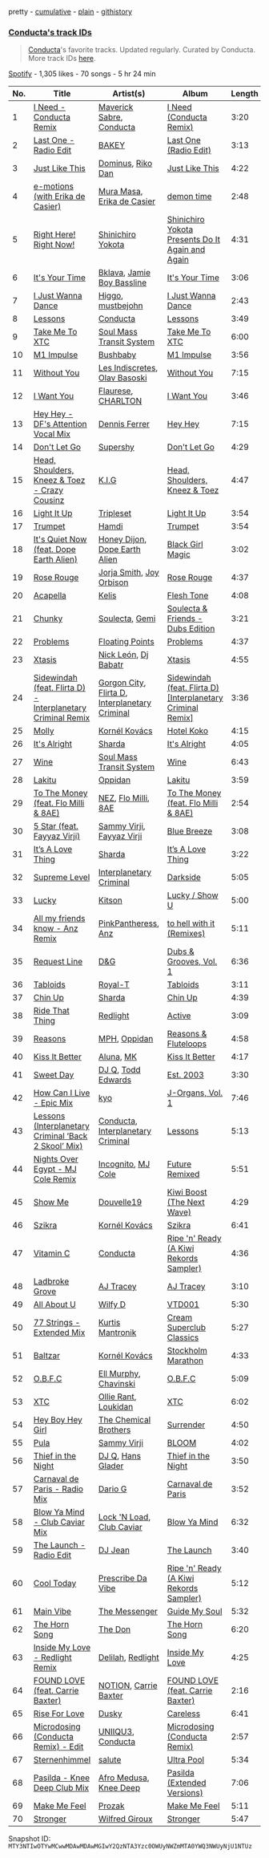 pretty - [cumulative](/playlists/cumulative/37i9dQZF1DWW6qlCsFHzs7.md) - [plain](/playlists/plain/37i9dQZF1DWW6qlCsFHzs7) - [githistory](https://github.githistory.xyz/mackorone/spotify-playlist-archive/blob/main/playlists/plain/37i9dQZF1DWW6qlCsFHzs7)

### [Conducta's track IDs](https://open.spotify.com/playlist/37i9dQZF1DWW6qlCsFHzs7)

> <a href="spotify:artist:1lMcg4Y7nW5hHgIVsN9Shn">Conducta</a>'s favorite tracks\. Updated regularly\. Curated by Conducta\. More track IDs <a href="spotify:genre:track\_id">here</a>.

[Spotify](https://open.spotify.com/user/spotify) - 1,305 likes - 70 songs - 5 hr 24 min

| No. | Title | Artist(s) | Album | Length |
|---|---|---|---|---|
| 1 | [I Need \- Conducta Remix](https://open.spotify.com/track/0WCBFEAI67viaVbBsLeJVl) | [Maverick Sabre](https://open.spotify.com/artist/0ukgrNYk51TkMQr0f2Br4Q), [Conducta](https://open.spotify.com/artist/1lMcg4Y7nW5hHgIVsN9Shn) | [I Need \(Conducta Remix\)](https://open.spotify.com/album/5I7S15cRPsyx2SwENn1m0B) | 3:20 |
| 2 | [Last One \- Radio Edit](https://open.spotify.com/track/20t3pWQ6aB5YyloO6RDcBT) | [BAKEY](https://open.spotify.com/artist/49du30vgnQZT13tyjnrspT) | [Last One \(Radio Edit\)](https://open.spotify.com/album/1Jjli1uPzQWhs8LegerhxF) | 3:13 |
| 3 | [Just Like This](https://open.spotify.com/track/5xq0oTpoS5MgSTmmcHNcPy) | [Dominus](https://open.spotify.com/artist/7FhIV59gJWqj0nK49jRsf1), [Riko Dan](https://open.spotify.com/artist/3bICaFrkiRTZgXE5cMLv2y) | [Just Like This](https://open.spotify.com/album/0EZKngr341TDvW4Kx2kgkU) | 4:22 |
| 4 | [e\-motions \(with Erika de Casier\)](https://open.spotify.com/track/3FTtAV8d9qHyMjlvAGOPdu) | [Mura Masa](https://open.spotify.com/artist/5Q81rlcTFh3k6DQJXPdsot), [Erika de Casier](https://open.spotify.com/artist/1nIJEqPyIj5qutlgWNmQB0) | [demon time](https://open.spotify.com/album/2B8rBYLpIJNkP4OsN16yRm) | 2:48 |
| 5 | [Right Here! Right Now!](https://open.spotify.com/track/4n9lVLJfHKtu7ogdcTOUdZ) | [Shinichiro Yokota](https://open.spotify.com/artist/37CyZqs6qCIOn5nj7L04bV) | [Shinichiro Yokota Presents Do It Again and Again](https://open.spotify.com/album/6mZgfFzwF7kWToQgcUh9me) | 4:31 |
| 6 | [It's Your Time](https://open.spotify.com/track/3Q6T8sRZWec7A4U48jL9Wa) | [Bklava](https://open.spotify.com/artist/71t5uC7AYxisT7Z55Y2Kqd), [Jamie Boy Bassline](https://open.spotify.com/artist/0PQWIA1vcMBaOSBXnFgpLj) | [It's Your Time](https://open.spotify.com/album/4ZRW6aNvq4ec59GX7U5jTt) | 3:06 |
| 7 | [I Just Wanna Dance](https://open.spotify.com/track/4dJsbFmhri91euJQbhVqT8) | [Higgo](https://open.spotify.com/artist/0f1qSxprIDtLaJfIaEJb64), [mustbejohn](https://open.spotify.com/artist/5hgZ7PGI0EM2UfiWAIKdFc) | [I Just Wanna Dance](https://open.spotify.com/album/56zVapikmKNxBhX4Osw5ts) | 2:43 |
| 8 | [Lessons](https://open.spotify.com/track/7AAZFKHnWrXQfcDMZcjeAU) | [Conducta](https://open.spotify.com/artist/1lMcg4Y7nW5hHgIVsN9Shn) | [Lessons](https://open.spotify.com/album/5Ei9PH8W4h3d1AfyAb1L35) | 3:49 |
| 9 | [Take Me To XTC](https://open.spotify.com/track/2IvsNaBZB8r1hm03vEidJC) | [Soul Mass Transit System](https://open.spotify.com/artist/3mzdCW5WsS0kjHkG9neoGC) | [Take Me To XTC](https://open.spotify.com/album/63mjYIQG80TiHK0oG5b7e9) | 6:00 |
| 10 | [M1 Impulse](https://open.spotify.com/track/3D0Iy3NlwT9HosJudFISeU) | [Bushbaby](https://open.spotify.com/artist/6YYg4TQoF8cp50IuM2vU4C) | [M1 Impulse](https://open.spotify.com/album/0GarBJ7qVEoxu9jD8PlqAq) | 3:56 |
| 11 | [Without You](https://open.spotify.com/track/1ukKYqHQScB2piFg3BPo5B) | [Les Indiscretes](https://open.spotify.com/artist/7IvBsdxPTKLRQFusK3KokR), [Olav Basoski](https://open.spotify.com/artist/6FyRbuLLpPFzeI63apcfLi) | [Without You](https://open.spotify.com/album/7H6BtQAoejzI9TblUBWALn) | 7:15 |
| 12 | [I Want You](https://open.spotify.com/track/4ZDTSzgw2enJ0LhQdG9lzk) | [Flaurese](https://open.spotify.com/artist/2ZZtx5Nl2hf5rjM2q9XE06), [CHARLTON](https://open.spotify.com/artist/5vbr3NOvquGPeW0SMkQ4dO) | [I Want You](https://open.spotify.com/album/55QcBgtjtm2j1u1pFVAF8Q) | 3:46 |
| 13 | [Hey Hey \- DF's Attention Vocal Mix](https://open.spotify.com/track/70UEWHNbuYCh70KK7QCNj3) | [Dennis Ferrer](https://open.spotify.com/artist/0MGTHZpAGf7isSfw8yMIoi) | [Hey Hey](https://open.spotify.com/album/1cDV081Kr7TEOO2OH2RFhH) | 7:15 |
| 14 | [Don't Let Go](https://open.spotify.com/track/4s3xXkjGYSwI01zTp5f1by) | [Supershy](https://open.spotify.com/artist/2hk94pAZS1iYSqoICeTyh1) | [Don't Let Go](https://open.spotify.com/album/7g83bQ1Gic6MRsrIPuzuga) | 4:29 |
| 15 | [Head, Shoulders, Kneez & Toez \- Crazy Cousinz](https://open.spotify.com/track/7CyGnGFVThsF02CNcMyBr6) | [K.I.G](https://open.spotify.com/artist/5urltEzdvmWz8tl1J4reSj) | [Head, Shoulders, Kneez & Toez](https://open.spotify.com/album/2Xi4tCQ7x4vnoNDCSdRoQv) | 4:47 |
| 16 | [Light It Up](https://open.spotify.com/track/1W8P1dDqUU31AU5NongE6d) | [Tripleset](https://open.spotify.com/artist/6nKHLNZu1sk9nuRvGe6TMC) | [Light It Up](https://open.spotify.com/album/2k4pNCMWbtSrPaS2P3IYT4) | 3:54 |
| 17 | [Trumpet](https://open.spotify.com/track/1CrZemmAWNHJWIjAF7UJlO) | [Hamdi](https://open.spotify.com/artist/7vvicoei9BbKpZix8qSeLg) | [Trumpet](https://open.spotify.com/album/1PPQH9pk2g9QmignwevOsV) | 3:54 |
| 18 | [It's Quiet Now \(feat\. Dope Earth Alien\)](https://open.spotify.com/track/1mpD4bXO4r3xilu12Kaf5Q) | [Honey Dijon](https://open.spotify.com/artist/0XfQBWgzisaS9ltDV9bXAS), [Dope Earth Alien](https://open.spotify.com/artist/2wajUFt1bQDrz8A73tQrkN) | [Black Girl Magic](https://open.spotify.com/album/27hbmfsdUp1BKsCu2N4AFN) | 3:02 |
| 19 | [Rose Rouge](https://open.spotify.com/track/6XM6FI6rPJBnhoF6heNHeN) | [Jorja Smith](https://open.spotify.com/artist/1CoZyIx7UvdxT5c8UkMzHd), [Joy Orbison](https://open.spotify.com/artist/0aIpJqqTLf683ojWREc5lg) | [Rose Rouge](https://open.spotify.com/album/7DodMymoQ0sFG6baosag8D) | 4:37 |
| 20 | [Acapella](https://open.spotify.com/track/70ftmiU08HpSHxPD2dTnnh) | [Kelis](https://open.spotify.com/artist/0IF46mUS8NXjgHabxk2MCM) | [Flesh Tone](https://open.spotify.com/album/48WnBKi4my14F8d34v4xRo) | 4:08 |
| 21 | [Chunky](https://open.spotify.com/track/2GfTvj6Gcwg48BvsF8sEJn) | [Soulecta](https://open.spotify.com/artist/0lZSMQUghOj3ujE8UL2721), [Gemi](https://open.spotify.com/artist/3KUQf69bdptSNDeotadJfm) | [Soulecta & Friends \- Dubs Edition](https://open.spotify.com/album/21LnUrVuVizOZMdGoabAyZ) | 3:21 |
| 22 | [Problems](https://open.spotify.com/track/1UERuR9hjz9GM609JIjtGx) | [Floating Points](https://open.spotify.com/artist/2AR42Ur9PcchQDtEdwkv4L) | [Problems](https://open.spotify.com/album/1aA9qnJT9NtySZA16RHkCD) | 4:37 |
| 23 | [Xtasis](https://open.spotify.com/track/37QHi7TjXoienoLyIpBFZK) | [Nick León](https://open.spotify.com/artist/3qOGTt4eTeEkCn3efhAGu2), [Dj Babatr](https://open.spotify.com/artist/2VAqLzkNHs0cre3T6i1PHD) | [Xtasis](https://open.spotify.com/album/2HznhW4oaShSmaZDnBNZN8) | 4:55 |
| 24 | [Sidewindah \(feat\. Flirta D\) \- Interplanetary Criminal Remix](https://open.spotify.com/track/40jqUyfGoCQaZnUMIGdHSD) | [Gorgon City](https://open.spotify.com/artist/4VNQWV2y1E97Eqo2D5UTjx), [Flirta D](https://open.spotify.com/artist/2G9VTaPA12WZVovEImUtsR), [Interplanetary Criminal](https://open.spotify.com/artist/6uJ51uV5rYzu1MJkC4CceI) | [Sidewindah \(feat\. Flirta D\) \[Interplanetary Criminal Remix\]](https://open.spotify.com/album/5vCsrgumUZbbYEIqdTmXYu) | 3:36 |
| 25 | [Molly](https://open.spotify.com/track/35mRgmgXL01AAqguxr7xF8) | [Kornél Kovács](https://open.spotify.com/artist/0Ij7th9uWcDVYNAIOn5W22) | [Hotel Koko](https://open.spotify.com/album/0K5N4Inr14bXYElF0RsJBW) | 4:15 |
| 26 | [It's Alright](https://open.spotify.com/track/4Bmk7CoGZWB4baz6Zqo3fK) | [Sharda](https://open.spotify.com/artist/4iAs0GwTsi8q6a7ZnzR2Qi) | [It's Alright](https://open.spotify.com/album/1Agh9HDns2chodEFH14mh8) | 4:05 |
| 27 | [Wine](https://open.spotify.com/track/4R0lg0dcpePAao09jJFy0R) | [Soul Mass Transit System](https://open.spotify.com/artist/3mzdCW5WsS0kjHkG9neoGC) | [Wine](https://open.spotify.com/album/019K0r6OsJohBRr15gIjc8) | 6:43 |
| 28 | [Lakitu](https://open.spotify.com/track/5nNlZr313BQHVEWjA1cJmy) | [Oppidan](https://open.spotify.com/artist/338p7qzZTDJSHJzSjIZMFK) | [Lakitu](https://open.spotify.com/album/5wJ5dfgwP2z6dwaHjxRjZ9) | 3:59 |
| 29 | [To The Money \(feat\. Flo Milli & 8AE\)](https://open.spotify.com/track/5YSWtx5drmDZHP2weqJtAG) | [NEZ](https://open.spotify.com/artist/2Mwy2BwAUT3WU1cZa3pvEW), [Flo Milli](https://open.spotify.com/artist/08PvCOlef4xdOr20jFSTPd), [8AE](https://open.spotify.com/artist/1HX4A36aOWZMFx5eRHKIz1) | [To The Money \(feat\. Flo Milli & 8AE\)](https://open.spotify.com/album/2efMCGuPSpEgLoSPsg5a5e) | 2:54 |
| 30 | [5 Star \(feat\. Fayyaz Virji\)](https://open.spotify.com/track/0Ec6HJ6RsFVngeS0umsjdj) | [Sammy Virji](https://open.spotify.com/artist/1GuqTQbuixFHD6eBkFwVcb), [Fayyaz Virji](https://open.spotify.com/artist/1AtDisFdYgVMULn0hlBjnR) | [Blue Breeze](https://open.spotify.com/album/6V0vITSPGYans9CoyHkkVi) | 3:08 |
| 31 | [It’s A Love Thing](https://open.spotify.com/track/63sLliVYvTftRNtsHyaE4T) | [Sharda](https://open.spotify.com/artist/4iAs0GwTsi8q6a7ZnzR2Qi) | [It’s A Love Thing](https://open.spotify.com/album/2DPGnMwSkAMjDukOojCsNt) | 3:22 |
| 32 | [Supreme Level](https://open.spotify.com/track/2QaVPjEedRzUoYkP9duY1k) | [Interplanetary Criminal](https://open.spotify.com/artist/6uJ51uV5rYzu1MJkC4CceI) | [Darkside](https://open.spotify.com/album/7vYyuyPUzefAvNTmfrPzkq) | 5:05 |
| 33 | [Lucky](https://open.spotify.com/track/1LLswlRtrLcf260TUqK3wa) | [Kitson](https://open.spotify.com/artist/3WvmOZLZgxZ80dFZdJAufP) | [Lucky / Show U](https://open.spotify.com/album/2ZCa3f4rmcAi9b01xw1OD6) | 5:00 |
| 34 | [All my friends know \- Anz Remix](https://open.spotify.com/track/1U6hIpPWukivILVMgkzpAp) | [PinkPantheress](https://open.spotify.com/artist/78rUTD7y6Cy67W1RVzYs7t), [Anz](https://open.spotify.com/artist/1Ysz8yMgr4g1Ol3l1m3yOt) | [to hell with it \(Remixes\)](https://open.spotify.com/album/3KP55PNM7vdlrIm1LavDzb) | 5:11 |
| 35 | [Request Line](https://open.spotify.com/track/3MMgBwZrja6WrCPoxJbDWy) | [D&G](https://open.spotify.com/artist/2LO7TMTsXDG1R5Ohw6DeGe) | [Dubs & Grooves, Vol\. 1](https://open.spotify.com/album/5IXHDuJrdE9tEF0m2g3NVw) | 6:36 |
| 36 | [Tabloids](https://open.spotify.com/track/7hwa0ASN3RA6GVT3HfUp67) | [Royal\-T](https://open.spotify.com/artist/0Eob3oXbs3eny5yHhM2QeW) | [Tabloids](https://open.spotify.com/album/26xfHM17UpJSv20zYENRFx) | 3:11 |
| 37 | [Chin Up](https://open.spotify.com/track/2RTlxZxGOlSYZxb2SnmFuZ) | [Sharda](https://open.spotify.com/artist/4iAs0GwTsi8q6a7ZnzR2Qi) | [Chin Up](https://open.spotify.com/album/6PYEDcFdiJ6lfZEIlwqvg5) | 4:39 |
| 38 | [Ride That Thing](https://open.spotify.com/track/7CGfYF9Gb3a7GGUZtbQolR) | [Redlight](https://open.spotify.com/artist/4ly0VtIYiDYVA4q6ry0NUk) | [Active](https://open.spotify.com/album/0jLHt69kKGrsUyXWnnDmGu) | 3:09 |
| 39 | [Reasons](https://open.spotify.com/track/5DhWz7cAypKi6eFpVLQgG0) | [MPH](https://open.spotify.com/artist/62SCu33InHVq97VaWw3eof), [Oppidan](https://open.spotify.com/artist/338p7qzZTDJSHJzSjIZMFK) | [Reasons & Fluteloops](https://open.spotify.com/album/22EznsXBYtKj4OFhYoz5zc) | 4:58 |
| 40 | [Kiss It Better](https://open.spotify.com/track/78VvdxcfXAYBhdzuLFFvSK) | [Aluna](https://open.spotify.com/artist/5ITI6SEoUZMIXXkzCfr4oE), [MK](https://open.spotify.com/artist/1yqxFtPHKcGcv6SXZNdyT9) | [Kiss It Better](https://open.spotify.com/album/7b3D4oZOXrhYv04WU6yd3m) | 4:17 |
| 41 | [Sweet Day](https://open.spotify.com/track/6kPN7scIUHukYN7qv4EGXn) | [DJ Q](https://open.spotify.com/artist/7dDPt2xIGymSDddx80OfF1), [Todd Edwards](https://open.spotify.com/artist/6MFopqejpmTUUZlcRmGzgg) | [Est\. 2003](https://open.spotify.com/album/56w3xaz6QTSez2nbQ9x9uZ) | 3:30 |
| 42 | [How Can I Live \- Epic Mix](https://open.spotify.com/track/7mXuZ5vY5z0T89jz3EYV6q) | [kyo](https://open.spotify.com/artist/5XuszT4jnhlxZeWZbEPues) | [J\-Organs, Vol\. 1](https://open.spotify.com/album/0gpaKcut8FbtNPBiv0pb4C) | 7:46 |
| 43 | [Lessons \(Interplanetary Criminal ‘Back 2 Skool’ Mix\)](https://open.spotify.com/track/6hJamvmtpflSpRVjuY1Gkb) | [Conducta](https://open.spotify.com/artist/1lMcg4Y7nW5hHgIVsN9Shn), [Interplanetary Criminal](https://open.spotify.com/artist/6uJ51uV5rYzu1MJkC4CceI) | [Lessons](https://open.spotify.com/album/5Ei9PH8W4h3d1AfyAb1L35) | 5:13 |
| 44 | [Nights Over Egypt \- MJ Cole Remix](https://open.spotify.com/track/63RxrVaca2IeGXR02VTvFF) | [Incognito](https://open.spotify.com/artist/5moJNCJeiNwuQAhDLJXULs), [MJ Cole](https://open.spotify.com/artist/49GY4uPAwdlk5lSGtfKWYl) | [Future Remixed](https://open.spotify.com/album/0IMvU6xwpYKdc8tP3n8LI8) | 5:51 |
| 45 | [Show Me](https://open.spotify.com/track/0kWhIHW1eqqmFMZ9ODOgRY) | [Douvelle19](https://open.spotify.com/artist/3EjNHY8UswIZAxMjqXewVH) | [Kiwi Boost \(The Next Wave\)](https://open.spotify.com/album/2oVMZEmPASFpnJwNyBSHWx) | 4:29 |
| 46 | [Szikra](https://open.spotify.com/track/3qAvjZ84KUD5cCWkt4iCcb) | [Kornél Kovács](https://open.spotify.com/artist/0Ij7th9uWcDVYNAIOn5W22) | [Szikra](https://open.spotify.com/album/346ybLLYAtXpAfpTFH0Pqi) | 6:41 |
| 47 | [Vitamin C](https://open.spotify.com/track/2B9PMGUgEBMLubAS7Ilpue) | [Conducta](https://open.spotify.com/artist/1lMcg4Y7nW5hHgIVsN9Shn) | [Ripe 'n' Ready \(A Kiwi Rekords Sampler\)](https://open.spotify.com/album/5G7JzPgCBTkHrQQh2tPGDG) | 4:36 |
| 48 | [Ladbroke Grove](https://open.spotify.com/track/7AODNxFNPnKaz4hURLzw5l) | [AJ Tracey](https://open.spotify.com/artist/4Xi6LSfFqv26XgP9NKN26U) | [AJ Tracey](https://open.spotify.com/album/45UWSDr4RrFAwNfqiFelNj) | 3:10 |
| 49 | [All About U](https://open.spotify.com/track/4OScPKoG8L1BqcJQu7amw8) | [Wilfy D](https://open.spotify.com/artist/42RD2DVYDZPVEVPYsGpsMR) | [VTD001](https://open.spotify.com/album/19pBz5OavpX4GBcGjsAhbj) | 5:30 |
| 50 | [77 Strings \- Extended Mix](https://open.spotify.com/track/4Gou8LLJk5sIq1WdXMTdz9) | [Kurtis Mantronik](https://open.spotify.com/artist/6YDg64ZbQWVMSCjOmWVewB) | [Cream Superclub Classics](https://open.spotify.com/album/58M03vgZCBuzCy1rkTRue8) | 5:27 |
| 51 | [Baltzar](https://open.spotify.com/track/4imkUjRMHxiy0yZtJj2u4s) | [Kornél Kovács](https://open.spotify.com/artist/0Ij7th9uWcDVYNAIOn5W22) | [Stockholm Marathon](https://open.spotify.com/album/1y8E97vb4VzPzXZnsFO5Jy) | 4:33 |
| 52 | [O.B.F.C](https://open.spotify.com/track/17WzgCnnwYH9pLPqTWgTVG) | [Ell Murphy](https://open.spotify.com/artist/4r0F1gbqeQsaPg5d2nm5EJ), [Chavinski](https://open.spotify.com/artist/3mseX8MtEfinn5DphRKgk9) | [O.B.F.C](https://open.spotify.com/album/2RSbmlibPREAw7McGulsAl) | 5:09 |
| 53 | [XTC](https://open.spotify.com/track/6RUA8k0XlTAfVBk6Mz32LJ) | [Ollie Rant](https://open.spotify.com/artist/0nm5wdHMtiCN3mRBHxn4K3), [Loukidan](https://open.spotify.com/artist/6E5wiR6Ayq48F60oDZ9d7h) | [XTC](https://open.spotify.com/album/3zupp6drsqySiUf4u9YGtD) | 6:02 |
| 54 | [Hey Boy Hey Girl](https://open.spotify.com/track/7kXmJwrZGIhDaLT9sNo3ut) | [The Chemical Brothers](https://open.spotify.com/artist/1GhPHrq36VKCY3ucVaZCfo) | [Surrender](https://open.spotify.com/album/1QJP73UumgERuzp3yJSXw3) | 4:50 |
| 55 | [Pula](https://open.spotify.com/track/2DOeIdH8MIdnykM0H6sl8g) | [Sammy Virji](https://open.spotify.com/artist/1GuqTQbuixFHD6eBkFwVcb) | [BLOOM](https://open.spotify.com/album/1EOFf1iDuHW3wVwf3lE2il) | 4:02 |
| 56 | [Thief in the Night](https://open.spotify.com/track/55ChhLgT3NeedU0h1zf9Tb) | [DJ Q](https://open.spotify.com/artist/7dDPt2xIGymSDddx80OfF1), [Hans Glader](https://open.spotify.com/artist/2xncrpOGGRImOgiWmbAPZG) | [Thief in the Night](https://open.spotify.com/album/6R2Tx4e5WKHkNvA8LNERrH) | 3:50 |
| 57 | [Carnaval de Paris \- Radio Mix](https://open.spotify.com/track/59mdyQniSaNFeXaKMGu9RB) | [Dario G](https://open.spotify.com/artist/3Eo78i1MPfle0XVjMvia8A) | [Carnaval de Paris](https://open.spotify.com/album/0wevT1LD6VQtghix2apQgQ) | 3:52 |
| 58 | [Blow Ya Mind \- Club Caviar Mix](https://open.spotify.com/track/0Ax8qv3vtUy0nyaw0i4Kf6) | [Lock 'N Load](https://open.spotify.com/artist/36WpsQfa32ou67lhwl8RQ9), [Club Caviar](https://open.spotify.com/artist/2EN1Wc5No2OeL4exPJDIMe) | [Blow Ya Mind](https://open.spotify.com/album/549ODiccMe1bSN7bp9NGCV) | 6:32 |
| 59 | [The Launch \- Radio Edit](https://open.spotify.com/track/6FP4peicCGnib7asns71fs) | [DJ Jean](https://open.spotify.com/artist/73MDPnjHtoqOexpBNe4FPl) | [The Launch](https://open.spotify.com/album/2mf2kFapmGUkmAVWvjjzr0) | 3:40 |
| 60 | [Cool Today](https://open.spotify.com/track/5PKDMreyVpxvUaWScLm3Hd) | [Prescribe Da Vibe](https://open.spotify.com/artist/6NMRGjavFP1DRXDMUxdse0) | [Ripe 'n' Ready \(A Kiwi Rekords Sampler\)](https://open.spotify.com/album/5G7JzPgCBTkHrQQh2tPGDG) | 5:12 |
| 61 | [Main Vibe](https://open.spotify.com/track/2bntjqEIPsydwrDOLOxant) | [The Messenger](https://open.spotify.com/artist/2orGeI48riOftAQ9CzsiM8) | [Guide My Soul](https://open.spotify.com/album/5GjPu7psJRhBhCL6uQ0KdN) | 5:32 |
| 62 | [The Horn Song](https://open.spotify.com/track/2uSCLq40nkONxWeG4aNsbZ) | [The Don](https://open.spotify.com/artist/6MqMlfhYZ6anOzZgA3NuVk) | [The Horn Song](https://open.spotify.com/album/1xtkNTTWqeuETFKt2CkTvd) | 6:20 |
| 63 | [Inside My Love \- Redlight Remix](https://open.spotify.com/track/3wHtZJUQBTjgfLqvSx1yww) | [Delilah](https://open.spotify.com/artist/6J1pbNXDK0BTTMCvaO5xPv), [Redlight](https://open.spotify.com/artist/4ly0VtIYiDYVA4q6ry0NUk) | [Inside My Love](https://open.spotify.com/album/4CHewnYVjx7UI32COdkrYI) | 4:25 |
| 64 | [FOUND LOVE \(feat\. Carrie Baxter\)](https://open.spotify.com/track/5C29RTtzXBODKoZn0aB4zb) | [NOTION](https://open.spotify.com/artist/1uRVM0wBdtyEuU582EeKJM), [Carrie Baxter](https://open.spotify.com/artist/052GxJJYMQVVqXRsZfORK1) | [FOUND LOVE \(feat\. Carrie Baxter\)](https://open.spotify.com/album/7ut4PfRhGtazFoK7UOMxbs) | 2:16 |
| 65 | [Rise For Love](https://open.spotify.com/track/6RtUXHKvEvHVXnm1Z1WU1Y) | [Dusky](https://open.spotify.com/artist/5gqoUf9vKKv96b1c0GBKwu) | [Careless](https://open.spotify.com/album/3UvoNUY5z5XnLmYavKyDLN) | 6:41 |
| 66 | [Microdosing \(Conducta Remix\) \- Edit](https://open.spotify.com/track/7FYvSHYySIXK9hCwBgnOea) | [UNIIQU3](https://open.spotify.com/artist/5aR8qSaApKChlZvzB0Jfpx), [Conducta](https://open.spotify.com/artist/1lMcg4Y7nW5hHgIVsN9Shn) | [Microdosing \(Conducta Remix\)](https://open.spotify.com/album/52r0BbElKJLiF59usacC0A) | 2:57 |
| 67 | [Sternenhimmel](https://open.spotify.com/track/3AgxA72o5Sst6WrlbxOBah) | [salute](https://open.spotify.com/artist/1np8xozf7ATJZDi9JX8Dx5) | [Ultra Pool](https://open.spotify.com/album/1Ao4MJ2GKDgYs6XYgv1aBq) | 5:34 |
| 68 | [Pasilda \- Knee Deep Club Mix](https://open.spotify.com/track/2vhLsN2p6FHPPm4LfEBB3N) | [Afro Medusa](https://open.spotify.com/artist/6D1DgoF2TYTbPQbRPEriaI), [Knee Deep](https://open.spotify.com/artist/51iQEVj0SBCQZJVrNli23R) | [Pasilda \(Extended Versions\)](https://open.spotify.com/album/7qCEf8CrHVD4C5uyPsTFT2) | 7:06 |
| 69 | [Make Me Feel](https://open.spotify.com/track/2bq4FFDPno3B2rN2ysh28x) | [Prozak](https://open.spotify.com/artist/1cFxOHBhTZDQuzNaIvzBel) | [Make Me Feel](https://open.spotify.com/album/759Lkn1ERq1SMekDhuvnbb) | 5:11 |
| 70 | [Stronger](https://open.spotify.com/track/33ZNh2kqjSpLsJPmOZnMgd) | [Wilfred Giroux](https://open.spotify.com/artist/7bSQhATneiWf5I7uSQVCGH) | [Stronger](https://open.spotify.com/album/5Hz3RQToT3CNvuT5H0Y9Qf) | 5:47 |

Snapshot ID: `MTY3NTIwOTYwMCwwMDAwMDAwMGIwY2QzNTA3Yzc0OWUyNWZmMTA0YWQ3NWUyNjU1NTUz`
